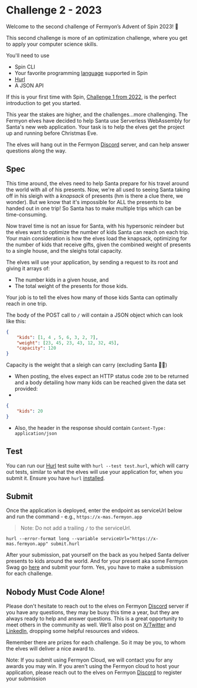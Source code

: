 # Challenge 2 - 2023

Welcome to the second challenge of Fermyon’s Advent of Spin 2023! 🥳

This second challenge is more of an optimization challenge, where you get to apply your computer science skills.

You'll need to use

- Spin CLI
- Your favorite programming [language](https://www.fermyon.com/wasm-languages/webassembly-language-support/) supported in Spin
- [Hurl](https://hurl.dev/docs/installation.html)
- A JSON API

If this is your first time with Spin, [Challenge 1 from 2022](../../2022/CHALLENGE-1/README.md), is the perfect introduction to get you started. 

This year the stakes are higher, and the challenges...more challenging. The Fermyon elves have decided to help Santa use Serverless WebAssembly for Santa's new web application. Your task is to help the elves get the project up and running before Christmas Eve.

The elves will hang out in the Fermyon [Discord](https://discord.gg/AAFNfS7NGf) server, and can help answer questions along the way.

## Spec

This time around, the elves need to help Santa prepare for his travel around the world with all of his presents. Now, we're all used to seeing Santa taking off in his sleigh with a *knapsack* of presents (hm is there a clue there, we wonder). But we know that it's impossible for ALL the presents to be handed out in one trip! So Santa has to make multiple trips which can be time-consuming. 

Now travel time is not an issue for Santa, with his hypersonic reindeer but the elves want to optimize the number of kids Santa can reach on each trip. Your main consideration is how the elves load the knapsack, optimizing for the number of kids that receive gifts, given the combined weight of presents to a single house, and the sleighs total capacity.

The elves will use your application, by sending a request to its root and giving it arrays of: 

* The number kids in a given house, and 
* The total weight of the presents for those kids. 

Your job is to tell the elves how many of those kids Santa can optimally reach in one trip.

The body of the POST call to `/` will contain a JSON object which can look like this:
```JSON
{
    "kids": [1, 4 , 5, 6, 3, 2, 7],
    "weight": [23, 45, 23, 43, 12, 32, 45],
    "capacity": 120
}
```
Capacity is the weight that a sleigh can carry (excluding Santa 🎅🏻)

- When posting, the elves expect an HTTP status code `200` to be returned and a body detailing how many kids can be reached given the data set provided:
- 
```JSON
{
    "kids": 20
}
```
- Also, the header in the response should contain `Content-Type: application/json` 

## Test

You can run our [Hurl](https://hurl.dev) test suite with `hurl --test test.hurl`, which will carry out tests, similar to what the elves will use your application for, when you submit it. Ensure you have `hurl` [installed](https://hurl.dev/docs/installation.html).

## Submit

Once the application is deployed, enter the endpoint as serviceUrl below and run the command - e.g., `https://x-mas.fermyon.app`

> Note: Do not add a trailing `/` to the serviceUrl.

```shell
hurl --error-format long --variable serviceUrl="https://x-mas.fermyon.app" submit.hurl
```

After your submission, pat yourself on the back as you helped Santa deliver presents to kids around the world. And for your present aka some Fermyon Swag go [here](../../README.md#Prizes) and submit your form. Yes, you have to make a submission for each challenge.

## Nobody Must Code Alone!

Please don't hesitate to reach out to the elves on Fermyon [Discord](https://discord.gg/AAFNfS7NGf) server if you have any questions, they may be busy this time a year, but they are always ready to help and answer questions. This is a great opportunity to meet others in the community as well. We’ll also post on [X/Twitter](https://twitter.com/fermyontech) and [LinkedIn](https://www.linkedin.com/company/fermyon), dropping some helpful resources and videos.

Remember there are prizes for each challenge. So it may be you, to whom the elves will deliver a nice award to.

Note: If you submit using Fermyon Cloud, we will contact you for any awards you may win. If you aren't using the Fermyon cloud to host your application, please reach out to the elves on Fermyon [Discord](https://discord.gg/AAFNfS7NGf) to register your submission
